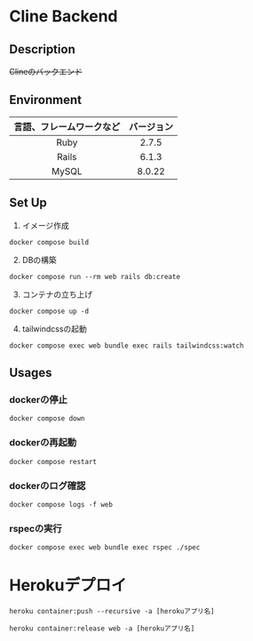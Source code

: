 # Cline Backend

## Description
~~Clineのバックエンド~~

## Environment
|言語、フレームワークなど|バージョン|
|:---:|:---:|
Ruby| 2.7.5
Rails| 6.1.3
MySQL| 8.0.22

## Set Up
1. イメージ作成
```
docker compose build
```

2. DBの構築
```
docker compose run --rm web rails db:create
```

3. コンテナの立ち上げ
```
docker compose up -d
```

4. tailwindcssの起動
```
docker compose exec web bundle exec rails tailwindcss:watch
```

## Usages

### dockerの停止
```
docker compose down
```

### dockerの再起動
```
docker compose restart
```

### dockerのログ確認
```
docker compose logs -f web
```

### rspecの実行
```
docker compose exec web bundle exec rspec ./spec
```

# Herokuデプロイ
```
heroku container:push --recursive -a [herokuアプリ名]

heroku container:release web -a [herokuアプリ名]
```